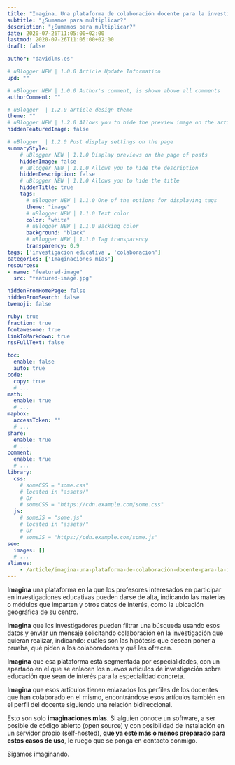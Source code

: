 ```yaml
---
title: "Imagina… Una plataforma de colaboración docente para la investigación-acción"
subtitle: "¿Sumamos para multiplicar?"
description: "¿Sumamos para multiplicar?"
date: 2020-07-26T11:05:00+02:00
lastmod: 2020-07-26T11:05:00+02:00
draft: false

author: "davidlms.es"

# uBlogger NEW | 1.0.0 Article Update Information
upd: ""

# uBlogger NEW | 1.0.0 Author's comment, is shown above all comments
authorComment: ""

# uBlogger  | 1.2.0 article design theme
theme: ""
# uBlogger NEW | 1.2.0 Allows you to hide the preview image on the article page
hiddenFeaturedImage: false

# uBlogger  | 1.2.0 Post display settings on the page
summaryStyle:
    # uBlogger NEW | 1.1.0 Display previews on the page of posts
    hiddenImage: false
    # uBlogger NEW | 1.1.0 Allows you to hide the description
    hiddenDescription: false
    # uBlogger NEW | 1.1.0 Allows you to hide the title
    hiddenTitle: true
    tags:
      # uBlogger NEW | 1.1.0 One of the options for displaying tags
      theme: "image"
      # uBlogger NEW | 1.1.0 Text color
      color: "white"
      # uBlogger NEW | 1.1.0 Backing color
      background: "black"
      # uBlogger NEW | 1.1.0 Tag transparency
      transparency: 0.9
tags: ['investigacion educativa', 'colaboracion']
categories: ['Imaginaciones mías']
resources:
- name: "featured-image"
  src: "featured-image.jpg"

hiddenFromHomePage: false
hiddenFromSearch: false
twemoji: false

ruby: true
fraction: true
fontawesome: true
linkToMarkdown: true
rssFullText: false

toc:
  enable: false
  auto: true
code:
  copy: true
  # ...
math:
  enable: true
  # ...
mapbox:
  accessToken: ""
  # ...
share:
  enable: true
  # ...
comment:
  enable: true
  # ...
library:
  css:
    # someCSS = "some.css"
    # located in "assets/"
    # Or
    # someCSS = "https://cdn.example.com/some.css"
  js:
    # someJS = "some.js"
    # located in "assets/"
    # Or
    # someJS = "https://cdn.example.com/some.js"
seo:
  images: []
  # ...
aliases:
    - /article/imagina-una-plataforma-de-colaboración-docente-para-la-investigación-acción/
---
```


**Imagina** una plataforma en la que los profesores interesados en participar en investigaciones educativas pueden darse de alta, indicando las materias o módulos que imparten y otros datos de interés, como la ubicación geográfica de su centro.

**Imagina** que los investigadores  pueden filtrar una búsqueda usando esos datos y enviar un mensaje solicitando colaboración en la investigación que quieran realizar, indicando: cuáles son las hipótesis que desean poner a prueba, qué piden a los colaboradores y qué les ofrecen.

**Imagina** que esa plataforma está segmentada por especialidades, con un apartado en el que se enlacen los nuevos artículos de investigación sobre educación que sean de interés para la especialidad concreta.

**Imagina** que esos artículos tienen enlazados los perfiles de los docentes que han colaborado en el mismo, encontrándose esos artículos también en el perfil del docente siguiendo una relación bidireccional.

Esto son solo **imaginaciones mías**. Si alguien conoce un software, a ser posible de código abierto (open source) y con posibilidad de instalación en un servidor propio (self-hosted), **que ya esté más o menos preparado para estos casos de uso**, le ruego que se ponga en contacto conmigo.

Sigamos imaginando.